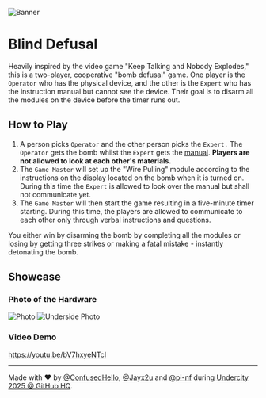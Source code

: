 ![Banner](https://github.com/Jayx2u/blind-defusal/blob/main/assets/blind-defusal-banner.png?raw=true)
# Blind Defusal
Heavily inspired by the video game "Keep Talking and Nobody Explodes," this is a two-player, cooperative "bomb defusal" game. One player is the `Operator` who has the physical device, and the other is the `Expert` who has the instruction manual but cannot see the device. Their goal is to disarm all the modules on the device before the timer runs out.

## How to Play
1. A person picks `Operator` and the other person picks the `Expert.` The `Operator` gets the bomb whilst the `Expert` gets the [manual](https://blind-defusal.jayx2u.fyi/). **Players are not allowed to look at each other's materials.**
2. The `Game Master` will set up the "Wire Pulling" module according to the instructions on the display located on the bomb when it is turned on. During this time the `Expert` is allowed to look over the manual but shall not communicate yet.
3. The `Game Master` will then start the game resulting in a five-minute timer starting. During this time, the players are allowed to communicate to each other only through verbal instructions and questions.

You either win by disarming the bomb by completing all the modules or losing by getting three strikes or making a fatal mistake - instantly detonating the bomb.

## Showcase
### Photo of the Hardware
![Photo](https://github.com/Jayx2u/blind-defusal/blob/main/assets/photo.png?raw=true)
![Underside Photo](https://github.com/Jayx2u/blind-defusal/blob/main/assets/underside.jpeg?raw=true)
### Video Demo
https://youtu.be/bV7hxyeNTcI

<hr>

Made with ❤️ by [@ConfusedHello](https://github.com/confusedhello), [@Jayx2u](https://github.com/Jayx2u/) and [@pi-nf](https://github.com/pi-nf) during [Undercity 2025 @ GitHub HQ](https://highway.hackclub.com/getting-started/undercity).
